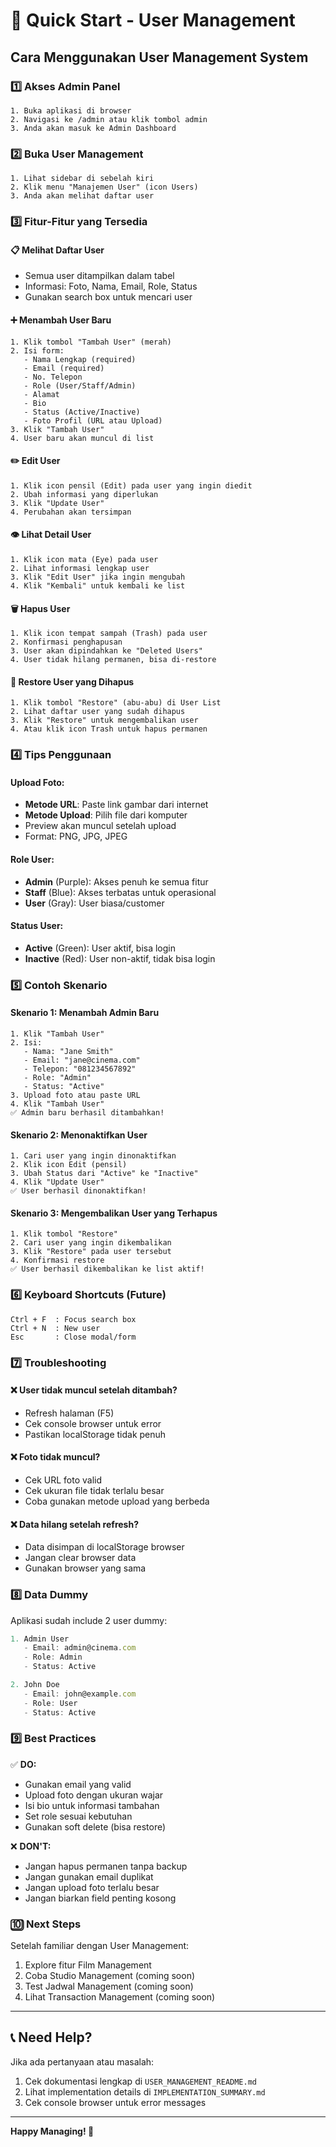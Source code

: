 # 🚀 Quick Start - User Management

## Cara Menggunakan User Management System

### 1️⃣ Akses Admin Panel
```
1. Buka aplikasi di browser
2. Navigasi ke /admin atau klik tombol admin
3. Anda akan masuk ke Admin Dashboard
```

### 2️⃣ Buka User Management
```
1. Lihat sidebar di sebelah kiri
2. Klik menu "Manajemen User" (icon Users)
3. Anda akan melihat daftar user
```

### 3️⃣ Fitur-Fitur yang Tersedia

#### 📋 **Melihat Daftar User**
- Semua user ditampilkan dalam tabel
- Informasi: Foto, Nama, Email, Role, Status
- Gunakan search box untuk mencari user

#### ➕ **Menambah User Baru**
```
1. Klik tombol "Tambah User" (merah)
2. Isi form:
   - Nama Lengkap (required)
   - Email (required)
   - No. Telepon
   - Role (User/Staff/Admin)
   - Alamat
   - Bio
   - Status (Active/Inactive)
   - Foto Profil (URL atau Upload)
3. Klik "Tambah User"
4. User baru akan muncul di list
```

#### ✏️ **Edit User**
```
1. Klik icon pensil (Edit) pada user yang ingin diedit
2. Ubah informasi yang diperlukan
3. Klik "Update User"
4. Perubahan akan tersimpan
```

#### 👁️ **Lihat Detail User**
```
1. Klik icon mata (Eye) pada user
2. Lihat informasi lengkap user
3. Klik "Edit User" jika ingin mengubah
4. Klik "Kembali" untuk kembali ke list
```

#### 🗑️ **Hapus User**
```
1. Klik icon tempat sampah (Trash) pada user
2. Konfirmasi penghapusan
3. User akan dipindahkan ke "Deleted Users"
4. User tidak hilang permanen, bisa di-restore
```

#### 🔄 **Restore User yang Dihapus**
```
1. Klik tombol "Restore" (abu-abu) di User List
2. Lihat daftar user yang sudah dihapus
3. Klik "Restore" untuk mengembalikan user
4. Atau klik icon Trash untuk hapus permanen
```

### 4️⃣ Tips Penggunaan

#### Upload Foto:
- **Metode URL**: Paste link gambar dari internet
- **Metode Upload**: Pilih file dari komputer
- Preview akan muncul setelah upload
- Format: PNG, JPG, JPEG

#### Role User:
- **Admin** (Purple): Akses penuh ke semua fitur
- **Staff** (Blue): Akses terbatas untuk operasional
- **User** (Gray): User biasa/customer

#### Status User:
- **Active** (Green): User aktif, bisa login
- **Inactive** (Red): User non-aktif, tidak bisa login

### 5️⃣ Contoh Skenario

#### Skenario 1: Menambah Admin Baru
```
1. Klik "Tambah User"
2. Isi:
   - Nama: "Jane Smith"
   - Email: "jane@cinema.com"
   - Telepon: "081234567892"
   - Role: "Admin"
   - Status: "Active"
3. Upload foto atau paste URL
4. Klik "Tambah User"
✅ Admin baru berhasil ditambahkan!
```

#### Skenario 2: Menonaktifkan User
```
1. Cari user yang ingin dinonaktifkan
2. Klik icon Edit (pensil)
3. Ubah Status dari "Active" ke "Inactive"
4. Klik "Update User"
✅ User berhasil dinonaktifkan!
```

#### Skenario 3: Mengembalikan User yang Terhapus
```
1. Klik tombol "Restore"
2. Cari user yang ingin dikembalikan
3. Klik "Restore" pada user tersebut
4. Konfirmasi restore
✅ User berhasil dikembalikan ke list aktif!
```

### 6️⃣ Keyboard Shortcuts (Future)
```
Ctrl + F  : Focus search box
Ctrl + N  : New user
Esc       : Close modal/form
```

### 7️⃣ Troubleshooting

#### ❌ User tidak muncul setelah ditambah?
- Refresh halaman (F5)
- Cek console browser untuk error
- Pastikan localStorage tidak penuh

#### ❌ Foto tidak muncul?
- Cek URL foto valid
- Cek ukuran file tidak terlalu besar
- Coba gunakan metode upload yang berbeda

#### ❌ Data hilang setelah refresh?
- Data disimpan di localStorage browser
- Jangan clear browser data
- Gunakan browser yang sama

### 8️⃣ Data Dummy

Aplikasi sudah include 2 user dummy:
```javascript
1. Admin User
   - Email: admin@cinema.com
   - Role: Admin
   - Status: Active

2. John Doe
   - Email: john@example.com
   - Role: User
   - Status: Active
```

### 9️⃣ Best Practices

✅ **DO:**
- Gunakan email yang valid
- Upload foto dengan ukuran wajar
- Isi bio untuk informasi tambahan
- Set role sesuai kebutuhan
- Gunakan soft delete (bisa restore)

❌ **DON'T:**
- Jangan hapus permanen tanpa backup
- Jangan gunakan email duplikat
- Jangan upload foto terlalu besar
- Jangan biarkan field penting kosong

### 🔟 Next Steps

Setelah familiar dengan User Management:
1. Explore fitur Film Management
2. Coba Studio Management (coming soon)
3. Test Jadwal Management (coming soon)
4. Lihat Transaction Management (coming soon)

---

## 📞 Need Help?

Jika ada pertanyaan atau masalah:
1. Cek dokumentasi lengkap di `USER_MANAGEMENT_README.md`
2. Lihat implementation details di `IMPLEMENTATION_SUMMARY.md`
3. Cek console browser untuk error messages

---

**Happy Managing! 🎉**
